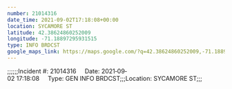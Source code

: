 ```yaml
---
number: 21014316
date_time: 2021-09-02T17:18:08+00:00
location: SYCAMORE ST
latitude: 42.38624860252009
longitude: -71.18897295931515
type: INFO BRDCST
google_maps_link: https://maps.google.com/?q=42.38624860252009,-71.18897295931515
---
```


;;;;;;Incident #: 21014316     Date: 2021‐09‐02 17:18:08     Type: GEN INFO BRDCST;;;Location: SYCAMORE ST;;;

